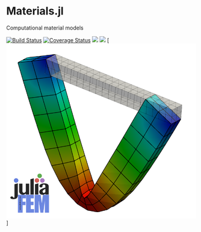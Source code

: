 # Materials.jl

Computational material models

[![Build Status](https://travis-ci.org/JuliaFEM/Materials.jl.svg?branch=master)](https://travis-ci.org/JuliaFEM/Materials.jl)
[![Coverage Status](https://coveralls.io/repos/github/JuliaFEM/Materials.jl/badge.svg?branch=master)](https://coveralls.io/github/JuliaFEM/Materials.jl?branch=master)
[![](https://img.shields.io/badge/docs-stable-blue.svg)](https://juliafem.github.io/Materials.jl/stable)
[![](https://img.shields.io/badge/docs-latest-blue.svg)](https://juliafem.github.io/Materials.jl/latest)
[![](docs/src/figs/plastic_joing.png)]
